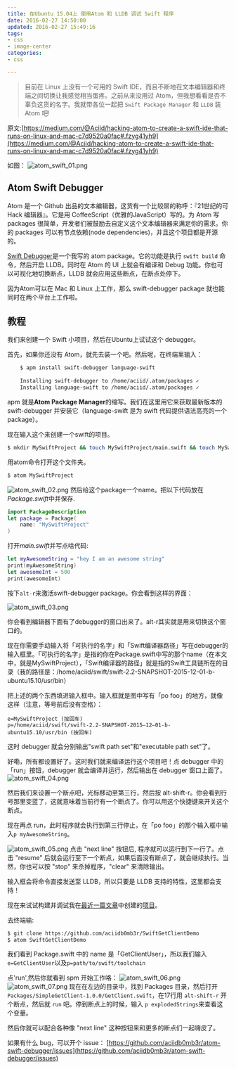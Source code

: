 ```yaml
---
title: 在Ubuntu 15.04上 使用Atom 和 LLDB 调试 Swift 程序
date: 2016-02-27 14:50:00
updated: 2016-02-27 15:49:16
tags: 
- css
- image-center
categories: 
- css

---
```

> 目前在 Linux 上没有一个可用的 Swift IDE，而且不断地在文本编辑器和终端之间切换让我感觉相当蛋疼。之前从来没用过
> Atom，但我想看看是否不辜负这货的名字。我就带各位一起把 `Swift Package Manager` 和 `LLDB` 装Atom 吧!

原文:[https://medium.com/@Aciid/hacking-atom-to-create-a-swift-ide-that-runs-on-linux-and-mac-c7d9520a0fac#.fzyg41yh9](https://medium.com/@Aciid/hacking-atom-to-create-a-swift-ide-that-runs-on-linux-and-mac-c7d9520a0fac#.fzyg41yh9)

如图：
![atom_swift_01.png][1]


<!--more-->


## Atom Swift Debugger

Atom 是一个 Github 出品的文本编辑器，这货有一个比较屌的称呼：『21世纪的可 Hack 编辑器』。它是用 CoffeeScript（优雅的JavaScript）写的。为 Atom 写 packages 很简单，开发者们被鼓励去自定义这个文本编辑器来满足你的需求。你的 packages 可以有节点依赖(node dependencies)，并且这个项目都是开源的。

[Swift Debugger](https://atom.io/packages/swift-debugger)是一个我写的 atom package。它的功能是执行 `swift build` 命令，然后开启 LLDB。同时在 Atom 的 UI 上就会有编译和 Debug 功能。你也可以可视化地切换断点，LLDB 就会应用这些断点，在断点处停下。

因为Atom可以在 Mac 和 Linux 上工作，那么 swift-debugger package 就也能同时在两个平台上工作啦。

## 教程

我们来创建一个 Swift 小项目，然后在Ubuntu上试试这个 debugger。

首先，如果你还没有 Atom，就先去装一个吧。然后呢，在终端里输入：

```bash
    $ apm install swift-debugger language-swift
    
    Installing swift-debugger to /home/aciid/.atom/packages ✓  
    Installing language-swift to /home/aciid/.atom/packages ✓  
```
apm 就是**Atom Package Manager**的缩写。我们在这里用它来获取最新版本的swift-debugger 并安装它（language-swift 是为 swift 代码提供语法高亮的一个 package）。

现在输入这个来创建一个swift的项目。

```bash
$ mkdir MySwiftProject && touch MySwiftProject/main.swift && touch MySwiftProject/Package.swift
```
用atom命令打开这个文件夹。
```bash
$ atom MySwiftProject
```
![atom_swift_02.png][2]
然后给这个package一个name。把以下代码放在*Package.swift*中并保存.

```swift
import PackageDescription  
let package = Package(  
    name: "MySwiftProject"
)
```
打开*main.swift*并写点啥代码:
```swift
let myAwesomeString = "hey I am an awesome string"  
print(myAwesomeString)  
let awesomeInt = 500  
print(awesomeInt)
```  
按下`alt-r`来激活swift-debugger package。你会看到这样的界面：

![atom_swift_03.png][3]

你会看到编辑器下面有了debugger的窗口出来了。alt-r其实就是用来切换这个窗口的。

现在你需要手动输入将「可执行的名字」和「Swift编译器路径」写在debugger的输入框里。「可执行的名字」是指的你在Package.swift中写的那个name（在本文中，就是MySwiftProject），「Swift编译器的路径」就是指的Swift工具链所在的目录（我的路径是：/home/aciid/swift/swift-2.2-SNAPSHOT-2015-12-01-b-ubuntu15.10/usr/bin）

把上述的两个东西填进输入框中。输入框就是图中写有「po foo」的地方，就像这样（注意，等号前后没有空格）：

```
e=MySwiftProject (按回车)  
p=/home/aciid/swift/swift-2.2-SNAPSHOT-2015–12–01-b-ubuntu15.10/usr/bin (按回车)  
```
这时 debugger 就会分别输出"swift path set"和"executable path set"了。

好嘞，所有都设置好了。这时我们就来编译运行这个项目吧！点 debugger 中的「run」按钮，debugger 就会编译并运行，然后输出在 debugger 窗口上面了。
![atom_swift_04.png][4]

然后我们来设置一个断点吧，光标移动至第三行，然后按 alt-shift-r。你会看到行号那里变蓝了，这就意味着当前行有一个断点了。你可以用这个快捷键来开关这个断点。

现在再点 run，此时程序就会执行到第三行停止，在「po foo」的那个输入框中输入`p myAwesomeString`。

![atom_swift_05.png][5]
点击 "next line" 按钮后, 程序就可以运行到下一行了。点击 "resume" 后就会运行至下一个断点，如果后面没有断点了，就会继续执行。当然，你也可以按 "stop" 来杀掉程序，"clear" 来清除输出。

输入框会将命令直接发送至 LLDB，所以只要是 LLDB 支持的特性，这里都会支持！


现在来试试构建并调试我在[最近一篇文章](https://medium.com/engineering-housing/developing-and-debugging-swift-packages-using-swift-package-manager-a7e4a1c65528#.a7dnq9v1c)中创建的[项目](https://github.com/aciidb0mb3r/SwiftGetClientDemo)。

去终端输:

```bash
$ git clone https://github.com/aciidb0mb3r/SwiftGetClientDemo
$ atom SwiftGetClientDemo
```

我们看到 Package.swift 中的 name 是「GetClientUser」，所以我们输入`e=GetClientUser`以及`p=path/to/swift/toolchain`

点'run',然后你就看到 spm 开始工作咯：
![atom_swift_06.png][6]
![atom_swift_07.png][7]
现在在左边的目录中，找到 Packages 目录，然后打开`Packages/SimpleGetClient-1.0.0/GetClient.swift`，在17行用 `alt-shift-r` 开个断点，然后就 `run` 吧。停到断点上的时候，输入 `p explodedStrings`来查看这个变量。

然后你就可以配合各种像 "next line" 这种按钮来和更多的断点们一起嗨皮了。

如果有什么 bug，可以开个 issue： [https://github.com/aciidb0mb3r/atom-swift-debugger/issues](https://github.com/aciidb0mb3r/atom-swift-debugger/issues)

  [1]: https://imgs.gnux.cn/usr/uploads/2016/02/1245977671.png
  [2]: https://imgs.gnux.cn/usr/uploads/2016/02/1296728914.png
  [3]: https://imgs.gnux.cn/usr/uploads/2016/02/4153722800.png
  [4]: https://imgs.gnux.cn/usr/uploads/2016/02/4180352745.png
  [5]: https://imgs.gnux.cn/usr/uploads/2016/02/948583432.png
  [6]: https://imgs.gnux.cn/usr/uploads/2016/02/1764831052.png
  [7]: https://imgs.gnux.cn/usr/uploads/2016/02/1627740748.png